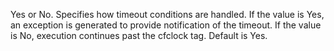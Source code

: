 Yes or No. Specifies how timeout conditions are handled. If the value is Yes, an exception is
	generated to provide notification of the timeout. If the value is No, execution continues past the
   cfclock tag. Default is Yes.